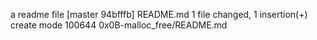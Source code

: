 a readme file
[master 94bfffb] README.md
 1 file changed, 1 insertion(+)
 create mode 100644 0x0B-malloc_free/README.md
